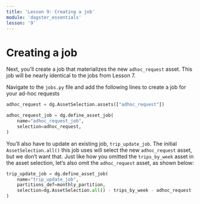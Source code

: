 ```yaml
---
title: 'Lesson 9: Creating a job'
module: 'dagster_essentials'
lesson: '9'
---
```


# Creating a job

Next, you’ll create a job that materializes the new `adhoc_request` asset. This job will be nearly identical to the jobs from Lesson 7.

Navigate to the `jobs.py` file and add the following lines to create a job for your ad-hoc requests

```python
adhoc_request = dg.AssetSelection.assets(["adhoc_request"])

adhoc_request_job = dg.define_asset_job(
    name="adhoc_request_job",
    selection=adhoc_request,
)
```

You’ll also have to update an existing job, `trip_update_job`. The initial `AssetSelection.all()` this job uses will select the new `adhoc_request` asset, but we don’t want that. Just like how you omitted the `trips_by_week` asset in the asset selection, let’s also omit the `adhoc_request` asset, as shown below:

```python
trip_update_job = dg.define_asset_job(
    name="trip_update_job",
    partitions_def=monthly_partition,
    selection=dg.AssetSelection.all() - trips_by_week - adhoc_request
)
```

